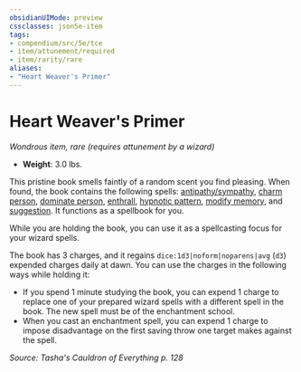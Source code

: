 ```yaml
---
obsidianUIMode: preview
cssclasses: json5e-item
tags:
- compendium/src/5e/tce
- item/attunement/required
- item/rarity/rare
aliases: 
- "Heart Weaver's Primer"
---
```

# Heart Weaver's Primer
*Wondrous item, rare (requires attunement by a wizard)*  


- **Weight**: 3.0 lbs.

This pristine book smells faintly of a random scent you find pleasing. When found, the book contains the following spells: [antipathy/sympathy](/3-Mechanics/CLI/spells/antipathy-sympathy-xphb.md), [charm person](/3-Mechanics/CLI/spells/charm-person-xphb.md), [dominate person](/3-Mechanics/CLI/spells/dominate-person-xphb.md), [enthrall](/3-Mechanics/CLI/spells/enthrall-xphb.md), [hypnotic pattern](/3-Mechanics/CLI/spells/hypnotic-pattern-xphb.md), [modify memory](/3-Mechanics/CLI/spells/modify-memory-xphb.md), and [suggestion](/3-Mechanics/CLI/spells/suggestion-xphb.md). It functions as a spellbook for you.

While you are holding the book, you can use it as a spellcasting focus for your wizard spells.

The book has 3 charges, and it regains `dice:1d3|noform|noparens|avg` (`d3`) expended charges daily at dawn. You can use the charges in the following ways while holding it:

- If you spend 1 minute studying the book, you can expend 1 charge to replace one of your prepared wizard spells with a different spell in the book. The new spell must be of the enchantment school.  
- When you cast an enchantment spell, you can expend 1 charge to impose disadvantage on the first saving throw one target makes against the spell.  

*Source: Tasha's Cauldron of Everything p. 128*